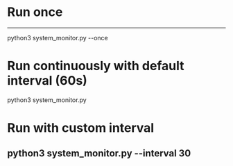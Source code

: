 # Run once
---

python3 system_monitor.py --once

# Run continuously with default interval (60s)
python3 system_monitor.py

# Run with custom interval
python3 system_monitor.py --interval 30
---

